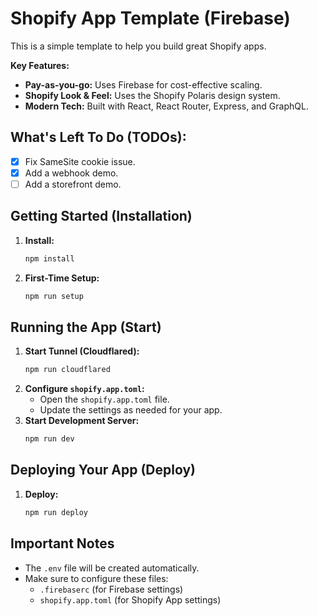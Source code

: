 # Shopify App Template (Firebase)

This is a simple template to help you build great Shopify apps.

**Key Features:**

*   **Pay-as-you-go:** Uses Firebase for cost-effective scaling.
*   **Shopify Look & Feel:** Uses the Shopify Polaris design system.
*   **Modern Tech:** Built with React, React Router, Express, and GraphQL.

## What's Left To Do (TODOs):

*   [x] Fix SameSite cookie issue.
*   [x] Add a webhook demo.
*   [ ] Add a storefront demo.

## Getting Started (Installation)

1.  **Install:**
    ```bash
    npm install
    ```
2.  **First-Time Setup:**
    ```bash
    npm run setup
    ```

## Running the App (Start)

1.  **Start Tunnel (Cloudflared):**
    ```bash
    npm run cloudflared
    ```
2.  **Configure `shopify.app.toml`:**
    *   Open the `shopify.app.toml` file.
    *   Update the settings as needed for your app.
3.  **Start Development Server:**
    ```bash
    npm run dev
    ```

## Deploying Your App (Deploy)

1.  **Deploy:**
    ```bash
    npm run deploy
    ```

## Important Notes

*   The `.env` file will be created automatically.
*   Make sure to configure these files:
    *   `.firebaserc` (for Firebase settings)
    *   `shopify.app.toml` (for Shopify App settings)